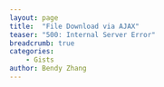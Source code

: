 ```yaml
---
layout: page
title:  "File Download via AJAX"
teaser: "500: Internal Server Error"
breadcrumb: true
categories:
    - Gists
author: Bendy Zhang
---
```




